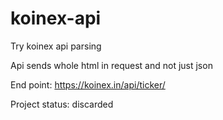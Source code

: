# koinex-api
Try koinex api parsing

Api sends whole html in request and not just json


End point: https://koinex.in/api/ticker/

Project status: discarded
